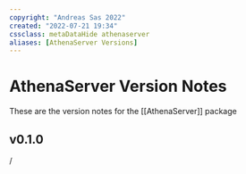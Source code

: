 ```yaml
---
copyright: "Andreas Sas 2022"
created: "2022-07-21 19:34"
cssclass: metaDataHide athenaserver
aliases: [AthenaServer Versions]
---
```


# AthenaServer Version Notes
These are the version notes for the [[AthenaServer]] package

## v0.1.0
/